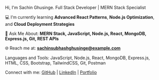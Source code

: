 Hi, I'm Sachin Ghusinge.
Full Stack Developer | MERN Stack Specialist

💻 I’m currently learning **Advanced React Patterns**, **Node.js Optimization**, and **Cloud Deployment Strategies**  

💬 Ask Me About: **MERN Stack, JavaScript, Node.js, React, MongoDB, Express.js, Git, REST APIs**  

🌐 Reach me at: **sachinsubhashghusinge@example.com**  

 Languages and Tools:
 JavaScript, Node.js, React, MongoDB, Express.js, HTML, CSS, Bootstrap, TailwindCSS, Git, Postman

 Connect with me:
[GitHub](https://github.com/sachinsubhashghusinge) | [LinkedIn](https://linkedin.com/in/sachin-ghusinge) | [Portfolio](#)
